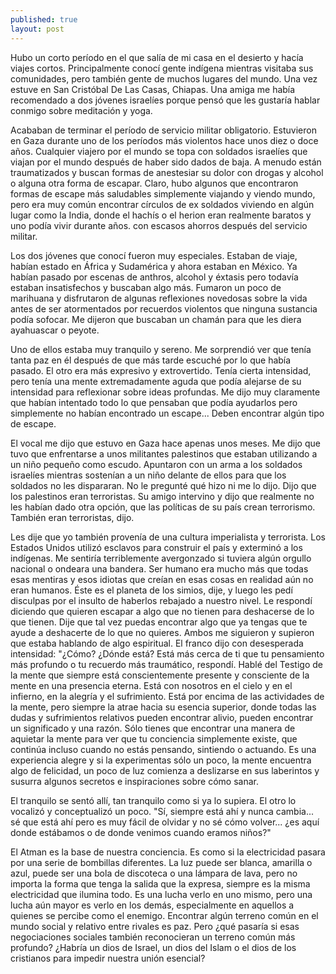 ```yaml
---
published: true
layout: post
---
```


Hubo un corto período en el que salía de mi casa en el desierto y hacía viajes cortos. Principalmente conocí gente indígena mientras visitaba sus comunidades, pero también gente de muchos lugares del mundo. Una vez estuve en San Cristóbal De Las Casas, Chiapas. Una amiga me había recomendado a dos jóvenes israelíes porque pensó que les gustaría hablar conmigo sobre meditación y yoga.

Acababan de terminar el período de servicio militar obligatorio. Estuvieron en Gaza durante uno de los períodos más violentos hace unos diez o doce años. Cualquier viajero por el mundo se topa con soldados israelíes que viajan por el mundo después de haber sido dados de baja. A menudo están traumatizados y buscan formas de anestesiar su dolor con drogas y alcohol o alguna otra forma de escapar. Claro, hubo algunos que encontraron formas de escape más saludables simplemente viajando y viendo mundo, pero era muy común encontrar círculos de ex soldados viviendo en algún lugar como la India, donde el hachís o el herion eran realmente baratos y uno podía vivir durante años. con escasos ahorros después del servicio militar.

Los dos jóvenes que conocí fueron muy especiales. Estaban de viaje, habían estado en África y Sudamérica y ahora estaban en México. Ya habían pasado por escenas de anthros, alcohol y éxtasis pero todavía estaban insatisfechos y buscaban algo más. Fumaron un poco de marihuana y disfrutaron de algunas reflexiones novedosas sobre la vida antes de ser atormentados por recuerdos violentos que ninguna sustancia podía sofocar. Me dijeron que buscaban un chamán para que les diera ayahuascar o peyote.

Uno de ellos estaba muy tranquilo y sereno. Me sorprendió ver que tenía tanta paz en él después de que más tarde escuché por lo que había pasado. El otro era más expresivo y extrovertido. Tenía cierta intensidad, pero tenía una mente extremadamente aguda que podía alejarse de su intensidad para reflexionar sobre ideas profundas. Me dijo muy claramente que habían intentado todo lo que pensaban que podía ayudarlos pero simplemente no habían encontrado un escape... Deben encontrar algún tipo de escape.

El vocal me dijo que estuvo en Gaza hace apenas unos meses. Me dijo que tuvo que enfrentarse a unos militantes palestinos que estaban utilizando a un niño pequeño como escudo. Apuntaron con un arma a los soldados israelíes mientras sostenían a un niño delante de ellos para que los soldados no les dispararan. No le pregunté qué hizo ni me lo dijo. Dijo que los palestinos eran terroristas. Su amigo intervino y dijo que realmente no les habían dado otra opción, que las políticas de su país crean terrorismo. También eran terroristas, dijo.

Les dije que yo también provenía de una cultura imperialista y terrorista. Los Estados Unidos utilizó esclavos para construir el país y exterminó a los indígenas. Me sentiría terriblemente avergonzado si tuviera algún orgullo nacional o ondeara una bandera. Ser humano era mucho más que todas esas mentiras y esos idiotas que creían en esas cosas en realidad aún no eran humanos. Éste es el planeta de los simios, dije, y luego les pedí disculpas por el insulto de haberlos rebajado a nuestro nivel.
Le respondí diciendo que quieren escapar a algo que no tienen para deshacerse de lo que tienen. Dije que tal vez puedas encontrar algo que ya tengas que te ayude a deshacerte de lo que no quieres. Ambos me siguieron y supieron que estaba hablando de algo espiritual. El franco dijo con desesperada intensidad: "¿Cómo? ¿Dónde está?
Está más cerca de ti que tu pensamiento más profundo o tu recuerdo más traumático, respondí. Hablé del Testigo de la mente que siempre está conscientemente presente y consciente de la mente en una presencia eterna. Está con nosotros en el cielo y en el infierno, en la alegría y el sufrimiento. Está por encima de las actividades de la mente, pero siempre la atrae hacia su esencia superior, donde todas las dudas y sufrimientos relativos pueden encontrar alivio, pueden encontrar un significado y una razón. Sólo tienes que encontrar una manera de aquietar la mente para ver que tu conciencia simplemente existe, que continúa incluso cuando no estás pensando, sintiendo o actuando. Es una experiencia alegre y si la experimentas sólo un poco, la mente encuentra algo de felicidad, un poco de luz comienza a deslizarse en sus laberintos y susurra algunos secretos e inspiraciones sobre cómo sanar.

El tranquilo se sentó allí, tan tranquilo como si ya lo supiera. El otro lo vocalizó y conceptualizó un poco. "Sí, siempre está ahí y nunca cambia... sé que está ahí pero es muy fácil de olvidar y no sé cómo volver... ¿es aquí donde estábamos o de donde venimos cuando eramos niños?"

El Atman es la base de nuestra conciencia. Es como si la electricidad pasara por una serie de bombillas diferentes. La luz puede ser blanca, amarilla o azul, puede ser una bola de discoteca o una lámpara de lava, pero no importa la forma que tenga la salida que la expresa, siempre es la misma electricidad que ilumina todo. Es una lucha verlo en uno mismo, pero una lucha aún mayor es verlo en los demás, especialmente en aquellos a quienes se percibe como el enemigo. Encontrar algún terreno común en el mundo social y relativo entre rivales es paz. Pero ¿qué pasaría si esas negociaciones sociales también reconocieran un terreno común más profundo? ¿Habría un dios de Israel, un dios del Islam o el dios de los cristianos para impedir nuestra unión esencial?
